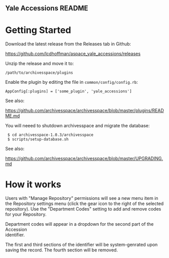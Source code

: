 Yale Accessions README
----------------------

# Getting Started

Download the latest release from the Releases tab in Github:

  https://github.com/lcdhoffman/aspace_yale_accessions/releases

Unzip the release and move it to:

    /path/to/archivesspace/plugins

Enable the plugin by editing the file in `common/config/config.rb`:

    AppConfig[:plugins] = ['some_plugin', 'yale_accessions']

See also:

  https://github.com/archivesspace/archivesspace/blob/master/plugins/README.md

You will neeed to shutdown archivesspace and migrate the database:

     $ cd archivesspace-1.0.3/archivesspace
     $ scripts/setup-database.sh

See also:

  https://github.com/archivesspace/archivesspace/blob/master/UPGRADING.md

# How it works

Users with "Manage Repository" permissions will see a new menu item in the
Repository settings menu (click the gear icon to the right of the selected
repository). Use the "Department Codes" setting to add and remove codes for your Repository.

Department codes will appear in a dropdown for the second part of the Accession\
 identifier.

The first and third sections of the identifier will be system-genrated upon\
 saving the record. The fourth section will be removed.




  
